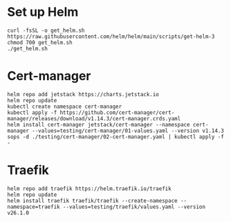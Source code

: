 # Set up Helm
    curl -fsSL -o get_helm.sh https://raw.githubusercontent.com/helm/helm/main/scripts/get-helm-3
    chmod 700 get_helm.sh
    ./get_helm.sh

# Cert-manager
    helm repo add jetstack https://charts.jetstack.io
    helm repo update
    kubectl create namespace cert-manager
    kubectl apply -f https://github.com/cert-manager/cert-manager/releases/download/v1.14.3/cert-manager.crds.yaml
    helm install cert-manager jetstack/cert-manager --namespace cert-manager --values=testing/cert-manager/01-values.yaml --version v1.14.3
    sops -d ./testing/cert-manager/02-cert-manager.yaml | kubectl apply -f -

# Traefik
    helm repo add traefik https://helm.traefik.io/traefik
    helm repo update
    helm install traefik traefik/traefik --create-namespace --namespace=traefik --values=testing/traefik/values.yaml --version v26.1.0
